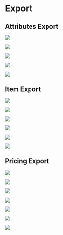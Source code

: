 # Export

## Attributes Export

![](../.gitbook/assets/export.png)

![](../.gitbook/assets/export-attributes-step2-all-attributes.png)

![](../.gitbook/assets/export-attributs-step2-some-attributes.png)

![](../.gitbook/assets/export-attributes-step3.png)

![](../.gitbook/assets/export-attributes-step4.png)

## Item Export

![](../.gitbook/assets/export.png)

![](../.gitbook/assets/export-items-step2-all-attributes.png)

![](../.gitbook/assets/export-items-step2-some-attributes.png)

![](../.gitbook/assets/export-items-step3.png)

![](../.gitbook/assets/export-items-step4%20%281%29.png)

![](../.gitbook/assets/export-items-step5%20%281%29.png)

## Pricing Export

![](../.gitbook/assets/export.png)

![](../.gitbook/assets/export-pricing-step2-all-attributes.png)

![](../.gitbook/assets/export-pricing-step3-some-attributes.png)

![](../.gitbook/assets/export-pricing-step2-some-attributes.png)

![](../.gitbook/assets/export-pricing-step3.png)

![](../.gitbook/assets/export-items-step4.png)

![](../.gitbook/assets/export-items-step5.png)

## 



